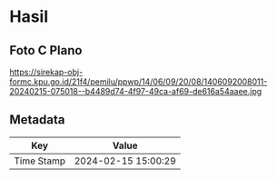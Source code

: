 # Hasil

## Foto C Plano

https://sirekap-obj-formc.kpu.go.id/21f4/pemilu/ppwp/14/06/09/20/08/1406092008011-20240215-075018--b4489d74-4f97-49ca-af69-de616a54aaee.jpg


## Metadata

| Key        | Value               |
| ---------- | ------------------- |
| Time Stamp | 2024-02-15 15:00:29 |



